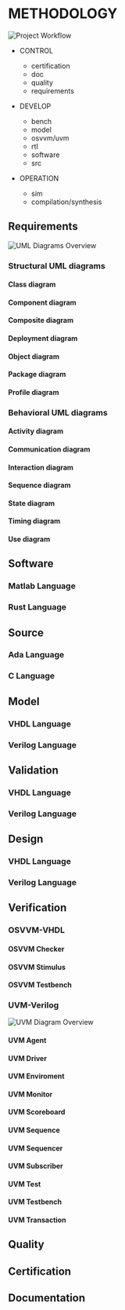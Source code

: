 # METHODOLOGY

![Project Workflow](assets/project.svg)

* CONTROL
  - certification
  - doc
  - quality
  - requirements

* DEVELOP
  - bench
  - model
  - osvvm/uvm
  - rtl
  - software
  - src

* OPERATION
  - sim
  - compilation/synthesis

## Requirements

![UML Diagrams Overview](../../requirements/uml_diagrams_overview.svg)

### Structural UML diagrams

#### Class diagram
#### Component diagram
#### Composite diagram
#### Deployment diagram
#### Object diagram
#### Package diagram
#### Profile diagram

### Behavioral UML diagrams

#### Activity diagram
#### Communication diagram
#### Interaction diagram
#### Sequence diagram
#### State diagram
#### Timing diagram
#### Use diagram

## Software

### Matlab Language
### Rust Language

## Source

### Ada Language
### C Language

## Model

### VHDL Language
### Verilog Language

## Validation

### VHDL Language
### Verilog Language

## Design

### VHDL Language
### Verilog Language

## Verification

### OSVVM-VHDL

#### OSVVM Checker
#### OSVVM Stimulus
#### OSVVM Testbench

### UVM-Verilog

![UVM Diagram Overview](../../bench/uvm-testbench.png)

#### UVM Agent
#### UVM Driver
#### UVM Enviroment
#### UVM Monitor
#### UVM Scoreboard
#### UVM Sequence
#### UVM Sequencer
#### UVM Subscriber
#### UVM Test
#### UVM Testbench
#### UVM Transaction

## Quality
## Certification
## Documentation
